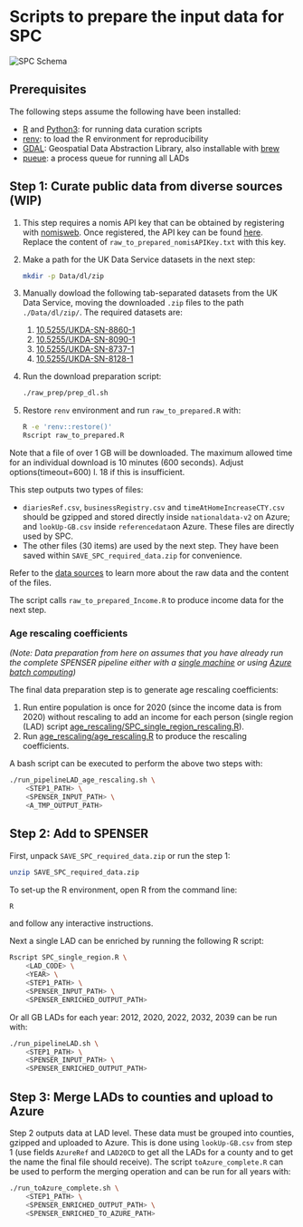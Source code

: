 # Scripts to prepare the input data for SPC

![SPC Schema](https://github.com/alan-turing-institute/uatk-spc/blob/main/docs/img/SPC_Schema_full.png)

## Prerequisites
The following steps assume the following have been installed:
- [R](https://www.r-project.org/) and [Python3](https://www.python.org/): for running data curation scripts
- [renv](https://rstudio.github.io/renv/articles/renv.html): to load the R environment for reproducibility
- [GDAL](https://gdal.org/): Geospatial Data Abstraction Library, also installable with [brew](https://formulae.brew.sh/formula/gdal)
- [pueue](https://github.com/Nukesor/pueue): a process queue for running all
  LADs

## Step 1: Curate public data from diverse sources (WIP)

1. This step requires a nomis API key that can be obtained by registering with [nomisweb](https://www.nomisweb.co.uk/). Once registered, the API key can be found [here](https://www.nomisweb.co.uk/myaccount/webservice.asp). Replace the content of `raw_to_prepared_nomisAPIKey.txt` with this key.

1. Make a path for the UK Data Service datasets in the next step:
    ```bash
    mkdir -p Data/dl/zip
    ```

2. Manually dowload the following tab-separated datasets from the UK Data Service, moving the downloaded `.zip` files to the path `./Data/dl/zip/`. The required datasets are:
   1. [10.5255/UKDA-SN-8860-1](http://doi.org/10.5255/UKDA-SN-8860-1)
   2. [10.5255/UKDA-SN-8090-1](http://doi.org/10.5255/UKDA-SN-8090-1)
   3. [10.5255/UKDA-SN-8737-1](http://doi.org/10.5255/UKDA-SN-8737-1)
   4. [10.5255/UKDA-SN-8128-1](http://doi.org/10.5255/UKDA-SN-8128-1)

3. Run the download preparation script:
    ```bash
    ./raw_prep/prep_dl.sh
    ```

4. Restore `renv` environment and run `raw_to_prepared.R` with:
    ```bash
    R -e 'renv::restore()'
    Rscript raw_to_prepared.R
    ```
Note that a file of over 1 GB will be downloaded. The maximum allowed time for an individual download is 10 minutes (600 seconds). Adjust options(timeout=600) l. 18 if this is insufficient.

This step outputs two types of files:
- `diariesRef.csv`, `businessRegistry.csv` and `timeAtHomeIncreaseCTY.csv` should be gzipped and stored directly inside `nationaldata-v2` on Azure; and `lookUp-GB.csv` inside `referencedata`on Azure. These files are directly used by SPC.
- The other files (30 items) are used by the next step. They have been saved within `SAVE_SPC_required_data.zip` for convenience.

Refer to the [data sources](https://alan-turing-institute.github.io/uatk-spc/data_sources.html) to learn more about the raw data and the content of the files.

The script calls `raw_to_prepared_Income.R` to produce income data for the next step.

### Age rescaling coefficients
_(Note: Data preparation from here on assumes that you have already run the
complete SPENSER pipeline either with a [single
machine](https://github.com/alan-turing-institute/spc-hpc-pipeline/blob/main/scripts/full_pipeline/README.md)
or using [Azure batch
computing](https://github.com/alan-turing-institute/spc-hpc-pipeline/))_

The final data preparation step is to generate age rescaling coefficients:
1. Run entire population is once for 2020 (since the income data is from 2020)
   without rescaling to add an income for each person (single region (LAD)
   script
   [age_rescaling/SPC_single_region_rescaling.R](age_rescaling/SPC_single_region_age_rescaling.R)).
2. Run [age_rescaling/age_rescaling.R](age_rescaling/age_rescaling.R) to produce
   the rescaling coefficients.

A bash script can be executed to perform the above two steps with:
```bash
./run_pipelineLAD_age_rescaling.sh \
    <STEP1_PATH> \
    <SPENSER_INPUT_PATH> \
    <A_TMP_OUTPUT_PATH>
```

## Step 2: Add to SPENSER
First, unpack `SAVE_SPC_required_data.zip` or run the step 1:
```bash
unzip SAVE_SPC_required_data.zip
```
To set-up the R environment, open R from the command line:
```bash
R
```
and follow any interactive instructions.

Next a single LAD can be enriched by running the following R script:
```bash
Rscript SPC_single_region.R \
    <LAD_CODE> \
    <YEAR> \
    <STEP1_PATH> \
    <SPENSER_INPUT_PATH> \
    <SPENSER_ENRICHED_OUTPUT_PATH>
```
Or all GB LADs for each year: 2012, 2020, 2022, 2032, 2039 can be run with:
```bash
./run_pipelineLAD.sh \
    <STEP1_PATH> \
    <SPENSER_INPUT_PATH> \
    <SPENSER_ENRICHED_OUTPUT_PATH>
```

## Step 3: Merge LADs to counties and upload to Azure

Step 2 outputs data at LAD level. These data must be grouped into counties,
gzipped and uploaded to Azure. This is done using `lookUp-GB.csv` from step 1
(use fields `AzureRef` and `LAD20CD` to get all the LADs for a county and to get
the name the final file should receive). The script `toAzure_complete.R` can be
used to perform the merging operation and can be run for all years with:
```bash
./run_toAzure_complete.sh \
    <STEP1_PATH> \
    <SPENSER_ENRICHED_OUTPUT_PATH> \
    <SPENSER_ENRICHED_TO_AZURE_PATH>
```

